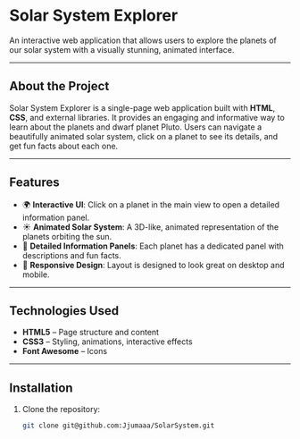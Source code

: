 # Solar System Explorer

An interactive web application that allows users to explore the planets of our solar system with a visually stunning, animated interface.

---

## About the Project
Solar System Explorer is a single-page web application built with **HTML**, **CSS**, and external libraries. It provides an engaging and informative way to learn about the planets and dwarf planet Pluto. Users can navigate a beautifully animated solar system, click on a planet to see its details, and get fun facts about each one.

---

## Features
- 🌍 **Interactive UI**: Click on a planet in the main view to open a detailed information panel.  
- ☀️ **Animated Solar System**: A 3D-like, animated representation of the planets orbiting the sun.  
- 📖 **Detailed Information Panels**: Each planet has a dedicated panel with descriptions and fun facts.  
- 📱 **Responsive Design**: Layout is designed to look great on desktop and mobile.

---

## Technologies Used
- **HTML5** – Page structure and content  
- **CSS3** – Styling, animations, interactive effects  
- **Font Awesome** – Icons 

---

## Installation
1. Clone the repository:
   ```bash
   git clone git@github.com:Jjumaaa/SolarSystem.git
